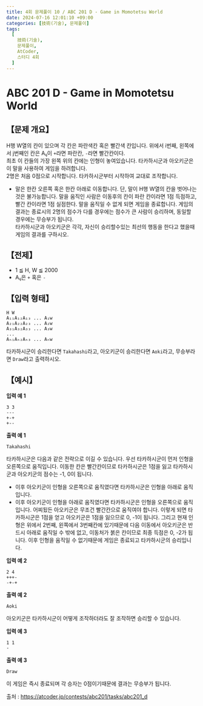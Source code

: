 ```yaml
---
title: 4회 문제풀이 10 / ABC 201 D - Game in Momotetsu World
date: 2024-07-16 12:01:10 +09:00
categories: [技術(기술), 문제풀이]
tags:
  [
    技術(기술),
    문제풀이,
    AtCoder,
    스터디 4회
  ]
---
```

<!-- ko -->
# ABC 201 D - Game in Momotetsu World
## 【문제 개요】
H행 W열의 칸이 있으며 각 칸은 파란색칸 혹은 빨간색 칸입니다. 위에서 i번째, 왼쪽에서 j번째인 칸은 Aᵢⱼ이 `+`라면 파란칸, `-`라면 빨간칸이다.<br>
최초 이 칸들의 가장 왼쪽 위의 칸에는 인형이 놓여있습니다. 타카하시군과 아오키군은 이 말을 사용하여 게임을 하려합니다.<br>
2명은 처음 0점으로 시작합니다. 타카하시군부터 시작하여 교대로 조작합니다.<br>
- 말은 한칸 오른쪽 혹은 한칸 아래로 이동합니다. 단, 말이 H행 W열의 칸을 벗어나는것은 불가능합니다. 말을 움직인 사람은 이동후의 칸이 파란 칸이라면 1점 득점하고, 빨간 칸이라면 1점 실점한다.
말을 움직일 수 없게 되면 게임을 종료합니다. 게임의 결과는 종료시의 2명의 점수가 다를 경우에는 점수가 큰 사람이 승리하며, 동일할 경우에는 무승부가 됩니다.<br>
타카하시군과 아오키군은 각각, 자신이 승리할수있는 최선의 행동을 한다고 했을때 게임의 결과를 구하시오.

## 【전제】
- 1 ≦ H, W ≦ 2000
- Aᵢⱼ은 `+` 혹은 `-`

## 【입력 형태】
```
H W
A₁₁A₁₂A₁₃ ... A₁w
A₂₁A₂₂A₂₃ ... A₂w
A₃₁A₃₂A₃₃ ... A₃w
...
Aₕ₁Aₕ₂Aₕ₃ ... Aₕw
```

타카하시군이 승리한다면 `Takahashi`라고, 아오키군이 승리한다면 `Aoki`라고, 무승부라면 `Draw`라고 출력하시오.

## 【예시】

**입력 예 1**

```
3 3
---
+-+
+--
```

**출력 예 1**

```
Takahashi
```
타카하시군은 다음과 같은 전략으로 이길 수 있습니다.
우선 타카하시군이 먼저 인형을 오른쪽으로 움직입니다. 이동한 칸은 빨간칸이므로 타카하시군은 1점을 잃고 타카하시군과 아오키군의 점수는 -1, 0이 됩니다.
- 이후 아오키군이 인형을 오른쪽으로 움직였다면 타카하시군은 인형을 아래로 움직입니다.
- 이후 아오키군이 인형을 아래로 움직였다면 타카하시군은 인형을 오른쪽으로 움직입니다.
어찌됬든 아오키군은 무조건 빨간칸으로 움직여야 합니다. 이렇게 되면 타카하시군은 1점을 얻고 아오키군은 1점을 잃으므로 0, -1이 됩니다.
그리고 현재 인형은 위에서 2번째, 왼쪽에서 3번째칸에 있기때문에 다음 이동에서 아오키군은 반드시 아래로 움직일 수 밖에 없고, 이동처가 붉은 칸이므로 최종 득점은 0, -2가 됩니다.
이후 인형을 움직일 수 없기때문에 게임은 종료되고 타카하시군의 승리입니다.

**입력 예 2**

```
2 4
+++-
-+-+
```

**출력 예 2**

```
Aoki
```
아오키군은 타카하시군이 어떻게 조작하더라도 잘 조작하면 승리할 수 있습니다.

**입력 예 3**

```
1 1
-
```

**출력 예 3**

```
Draw
```
이 게임은 즉시 종료되며 각 승자는 0점이기때문에 결과는 무승부가 됩니다.

출처 : <a href="https://atcoder.jp/contests/abc201/tasks/abc201_d">https://atcoder.jp/contests/abc201/tasks/abc201_d</a> 
<!-- endko -->
<!-- ja -->
<!-- endja -->